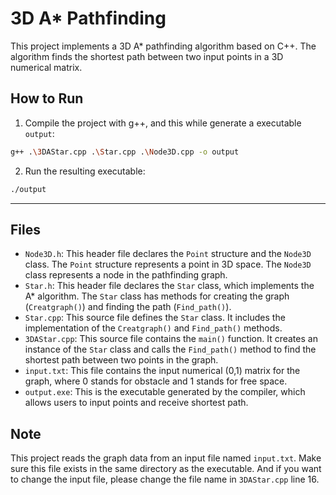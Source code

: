 # 3D A* Pathfinding

This project implements a 3D A* pathfinding algorithm based on C++. 
The algorithm finds the shortest path between two input points in a 3D numerical matrix.


## How to Run

1. Compile the project with g++, and this while generate a executable `output`:

```bash
g++ .\3DAStar.cpp .\Star.cpp .\Node3D.cpp -o output
```

2. Run the resulting executable:

```bash
./output
```

---

## Files

- `Node3D.h`: This header file declares the `Point` structure and the `Node3D` class. The `Point` structure represents a point in 3D space. The `Node3D` class represents a node in the pathfinding graph.
- `Star.h`: This header file declares the `Star` class, which implements the A* algorithm. The `Star` class has methods for creating the graph (`Creatgraph()`) and finding the path (`Find_path()`).
- `Star.cpp`: This source file defines the `Star` class. It includes the implementation of the `Creatgraph()` and `Find_path()` methods.
- `3DAStar.cpp`: This source file contains the `main()` function. It creates an instance of the `Star` class and calls the `Find_path()` method to find the shortest path between two points in the graph.
- `input.txt`: This file contains the input numerical (0,1) matrix for the graph, where 0 stands for obstacle and 1 stands for free space.
- `output.exe`: This is the executable generated by the compiler, which allows users to input points and receive shortest path.

## Note

This project reads the graph data from an input file named `input.txt`. Make sure this file exists in the same directory as the executable. And if you want to change the input file, please change the file name in `3DAStar.cpp` line 16.
